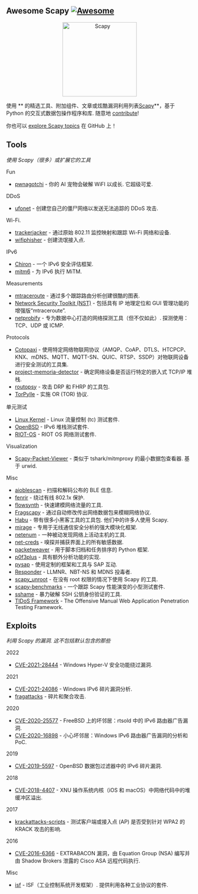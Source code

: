 <div class="github-widget" data-repo="secdev/awesome-scapy"></div>

## Awesome Scapy [![Awesome](https://awesome.re/badge.svg)](https://awesome.re)
<p align="center">
  <a href="https://scapy.net/"><img src="https://raw.githubusercontent.com/secdev/scapy/master/doc/scapy_logo.png" width="200" alt="Scapy" /></a>
</p>

使用 ** 的精选工具、附加组件、文章或炫酷漏洞利用列表[Scapy](https://scapy.net)**，基于 Python 的交互式数据包操作程序和库. 
随意地 [contribute](https://github.com/login?return_to=https%3A%2F%2Fgithub.com%2Fsecdev%2Fawesome-scapy%2Fedit%2Fmain%2FREADME.md)!

你也可以 [explore Scapy topics](https://github.com/topics/scapy) 在 GitHub 上！



## Tools

*使用 Scapy（很多）或扩展它的工具*

Fun
- [pwnagotchi](https://github.com/evilsocket/pwnagotchi)  - 你的 AI 宠物会破解 WiFI 以成长. 它超级可爱.

DDoS
- [ufonet](https://github.com/epsylon/ufonet) - 创建您自己的僵尸网络以发送无法追踪的 DDoS 攻击.

Wi-Fi.
- [trackerjacker](https://github.com/calebmadrigal/trackerjacker) - 通过原始 802.11 监控映射和跟踪 Wi-Fi 网络和设备.
- [wifiphisher](https://github.com/wifiphisher/wifiphisher) - 创建流氓接入点.

IPv6
- [Chiron](https://github.com/aatlasis/Chiron) - 一个 IPv6 安全评估框架.
- [mitm6](https://github.com/fox-it/mitm6) - 为 IPv6 执行 MiTM.

Measurements
- [mtraceroute](https://github.com/rwhalb/mtraceroute) - 通过多个跟踪路由分析创建很酷的图表.
- [Network Security Toolkit (NST)](https://wiki.networksecuritytoolkit.org/nstwiki/index.php?title=HowTo_Use_The_Scapy:_Multi-Traceroute_-_MTR) - 包括具有 IP 地理定位和 GUI 管理功能的增强版“mtraceroute”.
- [netprobify](https://github.com/criteo/netprobify)  - 专为数据中心打造的网络探测工具（但不仅如此）. 探测使用：TCP、UDP 或 ICMP.

Protocols
- [Cotopaxi](https://github.com/Samsung/cotopaxi) - 使用特定网络物联网协议（AMQP、CoAP、DTLS、HTCPCP、KNX、mDNS、MQTT、MQTT-SN、QUIC、RTSP、SSDP）对物联网设备进行安全测试的工具集.
- [project-memoria-detector](https://github.com/Forescout/project-memoria-detector) - 确定网络设备是否运行特定的嵌入式 TCP/IP 堆栈.
- [routopsy](https://github.com/sensepost/routopsy) - 攻击 DRP 和 FHRP 的工具包.
- [TorPylle](https://github.com/cea-sec/TorPylle) - 实施 OR (TOR) 协议.

单元测试
- [Linux Kernel](https://github.com/torvalds/linux/blob/master/tools/testing/selftests/tc-testing/plugin-lib/scapyPlugin.py) - Linux 流量控制 (tc) 测试套件.
- [OpenBSD](https://github.com/login?return_to=https%3A%2F%2Fgithub.com%2Fsearch%3Fq%3Dscapy%2Brepo%253Aopenbsd%252Fsrc%2Bpath%253Aregress%252F%26type%3DCode%26ref%3Dadvsearch%26l%3D%26l%3D) - IPv6 堆栈测试套件.
- [RIOT-OS](https://github.com/RIOT-OS/RIOT/search?l=Python&q=scapy&type=Code) - RIOT OS 网络测试套件.

Visualization
- [Scapy-Packet-Viewer](https://pypi.org/project/scapy-packet-viewer/)  - 类似于 tshark/mitmproxy 的最小数据包查看器. 基于 urwid.

Misc
- [aioblescan](https://github.com/frawau/aioblescan) - 扫描和解码公布的 BLE 信息.
- [fenrir](https://github.com/Orange-Cyberdefense/fenrir-ocd) - 绕过有线 802.1x 保护.
- [flowsynth](https://github.com/secureworks/flowsynth) - 快速建模网络流量的工具.
- [Fragscapy](https://github.com/AMOSSYS/Fragscapy) - 通过自动修改传出网络数据包来模糊网络协议.
- [Habu](https://github.com/fportantier/habu)  - 带有很多小黑客工具的工具包. 他们中的许多人使用 Scapy.
- [mirage](https://redmine.laas.fr/projects/mirage) - 专用于无线通信安全分析的强大模块化框架.
- [netenum](https://github.com/redcode-labs/Netenum) - 一种被动发现网络上活动主机的工具.
- [net-creds](https://github.com/DanMcInerney/net-creds) - 嗅探并捕获界面上的所有敏感数据.
- [packetweaver](https://github.com/ANSSI-FR/packetweaver) - 用于脚本归档和任务排序的 Python 框架.
- [p0f3plus](https://github.com/FlUxIuS/p0f3plus) - 具有额外分析功能的实现.
- [pysap](https://github.com/SecureAuthCorp/pysap) - 使用定制的框架和工具与 SAP 互动.
- [Responder](https://github.com/SpiderLabs/Responder) - LLMNR、NBT-NS 和 MDNS 投毒者.
- [scapy\_unroot](https://github.com/scapy-unroot/scapy_unroot) - 在没有 root 权限的情况下使用 Scapy 的工具.
- [scapy-benchmarks](https://github.com/gpotter2/scapy-benchmarks) - 一个跟踪 Scapy 性能演变的小型测试套件.
- [sshame](https://github.com/HynekPetrak/sshame) - 暴力破解 SSH 公钥身份验证的工具.
- [TIDoS Framework](https://github.com/0xInfection/TIDoS-Framework) - The Offensive Manual Web Application Penetration Testing Framework.

## Exploits

 *利用 Scapy 的漏洞. 这不包括默认包含的那些*

2022

- [CVE-2021-28444](http://blog.champtar.fr/VLAN0_LLC_SNAP) - Windows Hyper-V 安全功能绕过漏洞.

2021

- [CVE-2021-24086](https://blog.quarkslab.com/analysis-of-a-windows-ipv6-fragmentation-vulnerability-cve-2021-24086.html) - Windows IPv6 碎片漏洞分析.
- [fragattacks](https://github.com/vanhoefm/fragattacks) - 碎片和聚合攻击.

2020

- [CVE-2020-25577](https://blog.quarkslab.com/bad-neighbor-on-freebsd-ipv6-router-advertisement-vulnerabilities-in-rtsold-cve-2020-25577.html) - FreeBSD 上的坏邻居：rtsold 中的 IPv6 路由器广告漏洞.
- [CVE-2020-16898](https://blog.quarkslab.com/beware-the-bad-neighbor-analysis-and-poc-of-the-windows-ipv6-router-advertisement-vulnerability-cve-2020-16898.html) - 小心坏邻居：Windows IPv6 路由器广告漏洞的分析和 PoC.

2019
- [CVE-2019-5597](https://www.synacktiv.com/ressources/Synacktiv_OpenBSD_PacketFilter_CVE-2019-5597_ipv6_frag.pdf) - OpenBSD 数据包过滤器中的 IPv6 碎片漏洞.

2018

- [CVE-2018-4407](https://github.com/r3dxpl0it/CVE-2018-4407) - XNU 操作系统内核（iOS 和 macOS）中网络代码中的堆缓冲区溢出.

2017
- [krackattacks-scripts](https://github.com/vanhoefm/krackattacks-scripts) - 测试客户端或接入点 (AP) 是否受到针对 WPA2 的 KRACK 攻击的影响.

2016
- [CVE-2016-6366](https://github.com/RiskSense-Ops/CVE-2016-6366) - EXTRABACON 漏洞，由 Equation Group (NSA) 编写并由 Shadow Brokers 泄露的 Cisco ASA 远程代码执行.

Misc
- [isf](https://github.com/dark-lbp/isf)  - ISF（工业控制系统开发框架）. 提供利用各种工业协议的套件.
